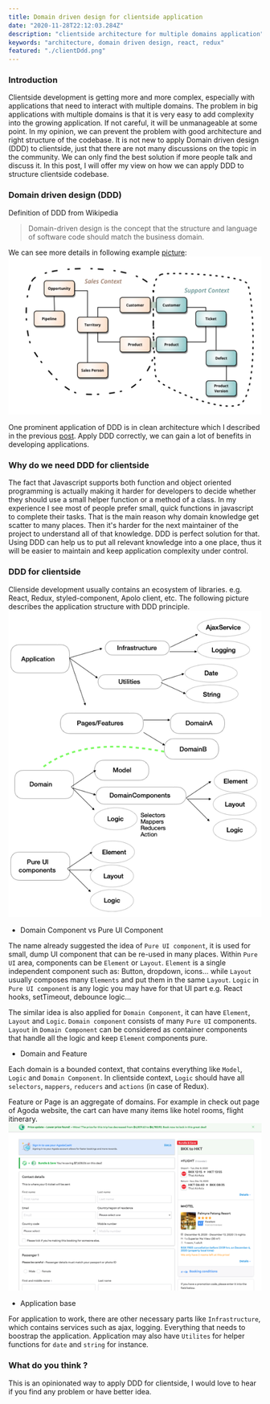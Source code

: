 ```yaml
---
title: Domain driven design for clientside application 
date: "2020-11-28T22:12:03.284Z"
description: "clientside architecture for multiple domains application"
keywords: "architecture, domain driven design, react, redux"
featured: "./clientDdd.png"
---
```


### Introduction

Clientside development is getting more and more complex, especially with applications that need to interact with multiple domains. The problem in big applications with multiple domains is that it is very easy to add complexity into the growing application. If not careful, it will be unmanageable at some point. In my opinion, we can prevent the problem with good architecture and right structure of the codebase. It is not new to apply Domain driven design (DDD) to clientside, just that there are not many discussions on the topic in the community. We can only find the best solution if more people talk and discuss it. In this post, I will offer my view on how we can apply DDD to structure clientside codebase.

### Domain driven design (DDD)
Definition of DDD from Wikipedia
>Domain-driven design is the concept that the structure and language of software code should match the business domain.

We can see more details in following example [picture](https://martinfowler.com/bliki/BoundedContext.html): 
![Domain driven design](./DDD.png)

One prominent application of DDD is in clean architecture which I described in the previous [post](https://thangledev.com/common-server-architectures-for-micro-serivce). Apply DDD correctly, we can gain a lot of benefits in developing applications. 

### Why do we need DDD for clientside

The fact that Javascript supports both function and object oriented programming is actually making it harder for developers to decide whether they should use a small helper function or a method of a class. In my experience I see most of people prefer small, quick functions in javascript to complete their tasks. That is the main reason why domain knowledge get scatter to many places. Then it's harder for the next maintainer of the project to understand all of that knowledge. DDD is perfect solution for that. Using DDD can help us to put all relevant knowledge into a one place, thus it will be easier to maintain and keep application complexity under control.  

### DDD for clientside

Clienside development usually contains an ecosystem of libraries. e.g. React, Redux, styled-component, Apolo client, etc. The following picture describes the application structure with DDD principle. 
![Domain driven design for clientside](./clientDdd.png)

- Domain Component vs Pure UI Component

The name already suggested the idea of `Pure UI component`, it is used for small, dump UI component that can be re-used in many places. Within `Pure UI` area, components can be `Element` or `Layout`. `Element` is a single independent component such as: Button, dropdown, icons... while `Layout` usually composes many `Elements` and put them in the same `Layout`. `Logic` in `Pure UI component` is any logic you may have for that UI part e.g. React hooks, setTimeout, debounce logic...

The similar idea is also applied for `Domain Component`, it can have `Element`, `Layout` and `Logic`. `Domain component` consists of many `Pure UI` components. `Layout` in `Domain Component` can be considered as container components that handle all the logic and keep `Element` components pure.

- Domain and Feature

Each domain is a bounded context, that contains everything like `Model`, `Logic` and `Domain Component`. In clientside context, `Logic` should have all `selectors`, `mappers`, `reducers` and `actions` (in case of Redux). 

Feature or Page is an aggregate of domains. For example in check out page of Agoda website, the cart can have many items like hotel rooms, flight itinerary. 
![Agoda checkout page](./checkout.png)


- Application base

For application to work, there are other necessary parts like `Infrastructure`, which contains services such as ajax, logging. Everything that needs to boostrap the application. Application may also have `Utilites` for helper functions for `date` and `string` for instance.


### What do you think ?
This is an opinionated way to apply DDD for clientside, I would love to hear if you find any problem or have better idea.